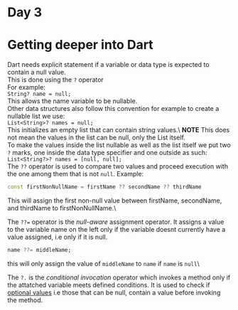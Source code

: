 # Day 3
# Getting deeper into Dart

Dart needs explicit statement if a variable or data type is expected to contain a null value.\
This is done using the `?` operator\
For example:\
`String? name = null;`\
This allows the name variable to be nullable.\
Other data structures also follow this convention for example to create a nullable list we use:\
`List<String>? names = null;`\
This initializes an empty list that can contain string values.\ 
**NOTE** This does not mean the values in the list can be null, only the List itself.\
To make the values inside the list nullable as well as the list itself we put two `?` marks, one inside the data type specifier and one outside as such:\
`List<String?>? names = [null, null];`\
The `??` operator is used to compare two values and proceed execution with the one among them that is not `null`. Example:
```dart
const firstNonNullName = firstName ?? secondName ?? thirdName
```
This will assign the first non-null value between firstName, secondName, and thirdName to firstNonNullName.\

The `??=` operator is the *null-aware* assignment operator. It assigns a value to the variable name on the left only if the variable doesnt currently have a value assigned, i.e only if it is null.
```dart
name ??= middleName;
```
this will only assign the value of `middleName` to `name` if `name` is `null`\

The `?.` is the *conditional invocation* operator which invokes a method only if the attatched variable meets defined conditions. It is used to check if <u>optional values</u> i.e those that can be null, contain a value before invoking the method. 